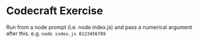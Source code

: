# Codecraft Exercise

Run from a node prompt (i.e. node index.js) and pass a numerical argument after this.
e.g.
`node index.js 0123456789`
